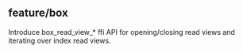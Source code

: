 ## feature/box

Introduce box_read_view_* ffi API for opening/closing read views and iterating
over index read views.
